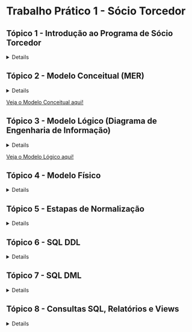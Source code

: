 # Trabalho Prático 1 - Sócio Torcedor

## Tópico 1 - Introdução ao Programa de Sócio Torcedor

<details>

  ## Introdução ao Programa de Sócio Torcedor

  O programa de Sócio Torcedor é uma iniciativa de clubes de futebol voltada para o engajamento e fidelização dos seus torcedores, oferecendo a eles a oportunidade de apoiar diretamente o clube e, em troca, obter benefícios exclusivos. Comum em diversos times ao redor do mundo, esse programa se tornou uma fonte importante de receita para as equipes, complementando os ganhos com venda de ingressos, patrocínios e direitos de transmissão.

  A principal ideia por trás do programa é criar um vínculo mais próximo entre o clube e seus torcedores, oferecendo vantagens como prioridade na compra de ingressos, descontos em produtos oficiais, acesso a áreas exclusivas nos estádios, e a possibilidade de participar de eventos especiais, como encontros com jogadores e visitas às instalações do clube. Esse modelo de fidelização não apenas beneficia os torcedores, que têm acesso a experiências e serviços diferenciados, como também representa uma importante estratégia financeira e de marketing para o clube.

  Além dos benefícios diretos, o Sócio Torcedor incentiva uma base de fãs mais engajada e comprometida com o sucesso do clube, criando um ciclo de apoio mútuo. Muitos clubes oferecem diferentes planos, adaptando os benefícios e preços às preferências e possibilidades de cada torcedor, aumentando assim o alcance e a acessibilidade do programa.

  ### Exemplo para o Trabalho: Programa de Sócios "Camisa 7" do Botafogo de Futebol e Regatas


  Para o desenvolvimento do presente trabalho, utilizaremos como exemplo o programa de Sócio Torcedor do Botafogo de Futebol e Regatas, denominado "Camisa 7". Este programa é direcionado aos torcedores do Botafogo e oferece uma série de vantagens para aqueles que se tornam sócios, fortalecendo o vínculo entre o clube e sua torcida apaixonada.

  O programa "Camisa 7" concede aos sócios benefícios como prioridade e descontos na compra de ingressos, vantagens em produtos e serviços oficiais, acesso a eventos e experiências exclusivas, além de promoções junto a parceiros comerciais. Essa estrutura proporciona um caso rico para modelagem de banco de dados, uma vez que envolve uma diversidade de informações sobre o relacionamento entre o torcedor e o clube, planos de associação, regras de uso e diferentes tipos de benefícios e acessos.

  No decorrer do trabalho, focaremos na criação de uma estrutura de banco de dados que capture os principais aspectos do programa "Camisa 7", incluindo a modelagem de dados para sócios, planos, benefícios, e registros de transações, garantindo um sistema que pode sustentar tanto as operações internas do clube quanto o suporte aos torcedores cadastrados no programa.

  ## Resumo sobre o Negócio


  O programa de sócios torcedores "Camisa 7" do Botafogo de Futebol e Regatas visa fortalecer a relação entre o clube e seus torcedores, oferecendo benefícios exclusivos para aqueles que aderirem ao programa. Atuando no setor esportivo e de entretenimento, o programa permite que os torcedores apoiem diretamente o clube, contribuindo para a sustentabilidade financeira e participando de um modelo de engajamento que vai além dos jogos.

  ### Ramo de Atuação


  O "Camisa 7" opera no mercado de fidelização esportiva, focado em oferecer vantagens exclusivas aos sócios torcedores, como prioridade na compra de ingressos, descontos em produtos oficiais, acesso a eventos exclusivos e outras experiências voltadas para os fãs.

  ### Tipos de Serviços e Benefícios

  <ul>
    <li>Prioridade e desconto na compra de ingressos para jogos do Botafogo.
    <li>Descontos em produtos oficiais do clube e de parceiros.
    <li>Acesso a áreas exclusivas do estádio.
    <li>Possibilidade de participar de eventos e experiências únicas com o clube, como visitas ao estádio e encontros com jogadores.
    <li>Benefícios relacionados a parceiros comerciais (lojas, restaurantes, academias, etc.).
  </ul>

  ### Principais Atores

  <ul>
    <li>Sócio Torcedor: O torcedor cadastrado no programa, que possui diferentes níveis de adesão e benefícios.
    <li>Clube (Botafogo de Futebol e Regatas): Responsável por gerenciar o programa, estabelecer parcerias e promover os eventos e benefícios.
    <li>Fornecedores e Parceiros Comerciais: Empresas e lojas que oferecem benefícios exclusivos aos sócios.
  </ul>

  ### Dados Essenciais

  <ul>
    <li>Informações pessoais dos sócios (nome, CPF, endereço, e-mail…).
    <li>Dados de adesão ao programa (tipo de plano, data de adesão, status…).
    <li>Histórico de benefícios e utilização de serviços.
    <li>Informações sobre pagamentos e renovação de planos.
    <li>Detalhes de eventos exclusivos e ingressos adquiridos.
  </ul>

  ### Fluxos de Processos Cotidianos

  <ul>
    <li>Adesão e Cancelamento: Processo pelo qual o torcedor adere ao programa ou cancela sua inscrição.
    <li>Gerenciamento de Benefícios: Atribuição e gestão dos benefícios que cada sócio tem direito, de acordo com o plano.
    <li>Compra de Ingressos: Prioridade e descontos na compra de ingressos para partidas, com controle de disponibilidade e acesso.
    <li>Renovação de Planos: Procedimento para renovação automática ou manual dos planos dos sócios.
  </ul>

  ### Regras e Restrições

  <ul>
    <li>Cada sócio tem direito a um único cadastro, identificado pelo CPF.
    <li>O sócio deve manter as mensalidades em dia para usufruir dos benefícios.
    <li>Há limites de quantidade e frequência para alguns benefícios, como a compra de ingressos com desconto.
    <li>As vantagens e os preços podem variar conforme o plano escolhido pelo torcedor.
  </ul>
</details>

## Tópico 2 - Modelo Conceitual (MER)

<details>

# Modelo Conceitual (MER)

## Introdução

O Modelo Conceitual é a primeira etapa na criação de um banco de dados e representa uma visão abstrata e de alto nível do sistema, descrevendo os principais elementos (entidades) e como eles se relacionam entre si. O objetivo do modelo conceitual é garantir que todos os requisitos do sistema sejam capturados de forma clara, sem se preocupar ainda com a estrutura física ou a implementação específica no banco de dados. É uma visão do “mundo real” do sistema, com foco em como os dados e informações devem ser organizados e compreendidos.

## Estrutura e Funcionamento do Modelo Conceitual

No Modelo Conceitual, usamos o Modelo Entidade-Relacionamento (MER) para identificar:

<ul>
  <li> Entidades: Representam os principais elementos do sistema, como pessoas, objetos ou eventos. Cada entidade é algo do “mundo real” que deve ser armazenado no banco de dados. No caso deste trabalho, as entidades incluem Sócio, Plano, Benefício, Ingresso, Pagamento, Setor_Estadio, Evento_Exclusivo, entre outras.

  <li> Atributos: São as características ou informações relevantes sobre cada entidade. Por exemplo, a entidade Sócio possui atributos como Nome, CPF, Endereço, Telefone, e Pontos_Socio. Esses atributos são as informações que devem ser registradas para cada instância da entidade.

  <li> Relacionamentos: Descrevem como as entidades estão conectadas. Cada relacionamento possui uma cardinalidade, que indica o tipo de ligação entre as entidades, como um-para-um (1:1), um-para-muitos (1:N), ou muitos-para-muitos (N:N). Os relacionamentos entre entidades são essenciais para definir a lógica de como os dados se conectam no sistema.

  <li> Cardinalidade: Define o número de instâncias de uma entidade que podem se associar a instâncias de outra entidade. Por exemplo, a relação entre Sócio e Plano é N:1, indicando que um sócio está associado a um único plano, mas um plano pode ter vários sócios.
</ul>

## Como o Modelo Conceitual foi Feito neste Trabalho

Neste trabalho, o Modelo Conceitual do sistema foi desenvolvido para organizar os dados de um programa de sócios torcedores de um clube de futebol, chamado "Camisa 7". Este modelo conceitual visa representar todos os dados relevantes do sistema, incluindo o gerenciamento de sócios, planos, pagamentos, ingressos, benefícios e eventos exclusivos para sócios.

### Principais Etapas do Desenvolvimento do Modelo Conceitual:

#### Identificação das Entidades:

As principais entidades identificadas foram:
<ul>
	<li> Sócio: Representa os membros do programa de sócios torcedores.
	<li> Plano: Representa os diferentes tipos de planos disponíveis para os sócios.
	<li> Benefício: Representa os benefícios oferecidos nos planos.
	<li> Ingresso: Representa os ingressos para eventos (jogos) que os sócios podem comprar com desconto.
	<li> Setor_Estadio: Representa as diferentes áreas do estádio onde os sócios podem adquirir ingressos.
	<li> Pagamento: Representa os pagamentos feitos pelos sócios para manterem sua adesão ao plano.
	<li> Evento_Exclusivo: Representa os eventos exclusivos disponíveis apenas para os sócios do clube.
</ul>

#### Definição dos Atributos:


Cada entidade recebeu uma série de atributos que descrevem suas características principais. Por exemplo:
<ul>
  <li> A entidade Sócio inclui atributos como `ID_Socio` (chave primária), `Nome`, `CPF`, `Endereço`, `Telefone`, `E-mail`, `Data_Adesao`, `Status_Socio`, e `Pontos_Socio`.
  <li> A entidade Plano inclui atributos como `ID_Plano` (chave primária), `Nome_Plano`, `Valor_Mensal`, `Valor_Anual` e `Descrição`.
</ul>

#### Definição dos Relacionamentos:

Para capturar as conexões entre as entidades, foram definidos vários relacionamentos, incluindo:
<ul>
  <li> ASSOCIADO_A: Relaciona Sócio e Plano, indicando que cada sócio é associado a um único plano, mas um plano pode ter vários sócios.
  <li> REALIZA: Relaciona Sócio e Pagamento, indicando que um sócio pode fazer vários pagamentos.
  <li> COMPRA: Relaciona Sócio e Ingresso, indicando que um sócio pode comprar vários ingressos.
  <li> PARTICIPA: Relaciona Sócio e Evento_Exclusivo via uma tabela intermediária, permitindo que sócios se inscrevam para participar de eventos exclusivos.
  <li> INCLUI: Representa a relação N:N entre Plano e Benefício. Essa relação indica que um plano pode incluir vários benefícios, e um benefício pode estar disponível em vários planos.
</ul>

#### Ajustes e Correções no Modelo Conceitual:

Após definir as entidades e relacionamentos, ajustes foram feitos para melhorar a clareza e a precisão do modelo. Atributos adicionais foram adicionados a algumas relações para capturar informações específicas (por exemplo, a quantidade de ingressos disponíveis para um setor específico). Também foi garantido que as setas de relacionamento estivessem corretamente apontadas das chaves estrangeiras para as chaves primárias correspondentes, reforçando a integridade dos dados no modelo.

### Modelo Conceitual

![Modelo Conceitual](modelo_conceitual.drawio.svg)

</details>

[Veja o Modelo Conceitual aqui!](https://viewer.diagrams.net/?tags=%7B%7D&lightbox=1&highlight=0000ff&edit=_blank&layers=1&nav=1&title=modelo_conceitual.drawio#R%3Cmxfile%3E%3Cdiagram%20name%3D%22P%C3%A1gina-1%22%20id%3D%22wmdU3N0_5JdRUZmJLfvx%22%3E7V1be9q4Fv01eaQfkm%2F4MYW0h5lcaEhnTvrCp4ACnjEWtU0u%2FfXHBgtsSUnc0%2BC9Kby0sWywWWtL2nefWN350%2BeYLWYXYsLDE9qePJ1YvRNKqUXs7L985FmOtMl6ZBoHk%2FVYaWAY%2FODFYLsYXQYTnlQuTIUI02BRHRyLKOLjtDLG4lg8Vi%2B7F2H1rgs25drAcMxCffTvYJLO1qMd6m3H%2F8OD6Uzembj%2B%2BsycyYuLX5LM2EQ8loassxOrGwuRrv%2BaP3V5mKMncVl%2F7tMLZzcPFvMorfOBL%2F6gdf2DiOTx%2B1TcffJ6%2Fh1tEVo8XPosfzGfZAAUhyJOZ2IqIhaebUc%2FxmIZTXj%2Bte3saHvNuRCLbJBkg%2F%2FwNH0u2GTLVGRDs3QeFmezJ46f%2F1s%2BuM2%2F7IMjD3tPxZevj56LI%2F0nFygkYhmP%2BWu%2FsxAdFk95%2Bsp1hbjmGJRuUAD6mYs5z54nuyDmIUuDh6qQsELWppvrtnRkfxSM%2FAw71pGd8nUeLnbsIzvl6xxU7Pg%2BKDttbOz4HVT0kPZxbavy08bFj9U%2B8lO%2BDtn0sciRnsr0QUbPUa%2BuXkeQ8ePCagdbSm4rjIDxY%2BHS3ojtHdW3KiAuLoLco%2F5WuY4io8c50lO1N5DxA7sBoeMH2%2BrWwaQfEHB6iIvM97b%2B3gcWLos7DU%2B61slHaxwIjbkqL4%2BzIOXDBVvh8hizRZWDF7F84HHKn1797ZuwR%2BEZlEEPufg8biMIRIYFZqXogdveEVxUg%2Bsy%2B2ZdxMMwWCS8EZAUjFqOo2NEDBg5u8LI1jA6a81ZEGJCiRoEqVGQHA2k7uATJoR8aDFyNYROqBtmd%2F24zP6Y5n%2F0e6OhWC1U6xPZfTbnMGHZIh1oND19UmZLeczzxf7U05d6QLSIBz05OxpYNzzk9yJCtdJbpt2wUZx8DaceS9mITXjCUImU5UHPP3mzsqKVsnSZjBJhUrVAVyvw3ZHoaulARKlAiJZtQ4NFYR1IjZlYUirf9iDh8pFT2PQGhPzgcvFRYBdFUx6k%2BvzgclEAB9AR8oPMx0cPJMRUmyACtwP1v1jWbfwwG3%2BeXdnj73%2Bzq9uH1oH4YGvzYyFTEHTbYBCyCN7%2F2pFPhsf%2FqhsGuQN2tDDi1aRZ4Nl%2BBSsX2uKUWtYbDrRC0pA50Do%2BNjR1d%2BRfLBTxaM6jhMH6tn1fmabwaOnuxjVaLFoiA4tQaLAsfU3r8WQcB2vf7Opf6xcWt3sRpXKvNxS7%2FB%2B7AjhiqJLOdqfQWIVn522FBle5jXUgCmd9fnBZ1DZsznNjBlt9fnBlPdv0yE8VEFxJZzawRxcfPxYqfuRzlzSqDBN%2Bv1Klehgym4jVxmZaW3rejsleVIFEZjgSWwGWtMG1Vd0YugkWYnSXIxlAhzMJ9dABZsgreE%2BD6D1Qc9T5Cx4zt3Uv4pcli9JgwiZ8FAbzDBNcmBH4VEV9oyjyDCI%2B5kmyEjUSByLBhRwFzydzDqRqxS6AflsFwlXX6oCoqL%2BO8%2FvBV3x0IILsWcpTqTKTPM%2BvfsWa6OJTCgmbx%2FgFXg6knKj2vHFwmXbEOi5syoW4fFfEOpBuMfUJAksHMSYbwPoW8dHjU1Tzx9YrTwZsyuYZAPBuETW5dhNUB%2FOK2PXKUEoQInOIKIg60uSBs7l0d8iqamDxohQCwuUScLj0YpR1KD3DCxdUHQ8aKt1vdMFTMRE4ZctzoAFzdJdRUZSCErBNs1C4gidY662xbjdOseu9rdzgSjwg0JFTdAQ5uNxSxEZVrISBIGTm9aHEtmsT5CJzUNnAexA6ghxcyTvEOZBymNoEbeJ8SBhydJu%2BH01jniTwHhCnrdjrprhyox4QR7fXTR6QLYLIHCCugqjrQEfqHd2k%2F0MAG%2FNOu1pw4REXGqUXukuAQ%2BW63genApYN3onD1S35PGVGQFvwBqzAu7t4sPtzYxEK%2BQKVt98Ggaye2EFVPrA7G7E%2BQchMELk0HwmSBFFUBLn61jnkqYhHZ0nKJgjSn31P8eyCx%2Fk8fQM1tpvLYUSn4vpy%2F5S9%2B1zwPZZqcK7qtJM1foBYkbaDDizdHh3EKDrzdYgyT2VaIVxrPlQRmN2VFnqdmltPB5du0DmQ0tza%2FMj8UiTZWQeSflp%2F%2BoAFMI30HEgz%2B%2Fr04Cos9HTP3dlDniYxOnsah8skeIDXrW2laU%2BLmspsmlWudXvEpFyvoUSnXVuuAqgF7sLq6NbKSr2WCAKiZfv40DI0WMk9yQjQcqmDDi29Ju5cjFkY%2FGB46i%2BppS5y4E1pOnr9dJdlGKzqL5GB5UMLma8vYPvTnEx9lwR4B2hZYvA7vCuh40NnXPv1GiHgRNNW5jp8tJvI2uXfPR%2FGr2vUSN0biVHj60bN6XB41e2f9q6y4VONvXgm5nfLpBF5dmyqBJCJafOSu39ZojeCtwOR1ouo9idaQNrSSYemcoO09zzJiBBbWXeJIaLVMKa61V1qCDIJkoWIssUFth2nJozGhDfXbhI4oltA%2B9gJqa04guBNS0LqqVY41X5CCT5AYfz5T0FairZkR7elM1vFKj94h1drSqmp8XJ0ZOVIRFetLjXCMvFLq%2FiyMJhG2d%2FjDCseZwO5kAZjFp4WJ%2BbBZBK%2BJPVVet9B8FUHKDV0CHMNYm%2FtTOwNHfP1tgPocfXw4QpcndWUqbZ5QcfbnWHBAlDud48%2FRF%2B7V39efHNu0r%2Fc2bc7%2Bf7ZIz8IlnwjQQfSPehnCMIVwt08ebn657J7%2FrWvMdeknyODSd0MdOWyY9gMOrvbDHRlfQ%2BVF99Dt8nqzqM9xJVQJY%2FS1MG4WWBxvXZgd2npxKrdGgxX4eXmwUuif312et7%2FButkpk41BmUbUoKbXXsNLZD30MBRA8%2FU8BrmZpcIQ5PkPVx7VVy9tu7AbxjXQ1l67dpdCZAV1Rka2XWvLgbXsCuv2q3f9KL2ZldeQxOxPVwh1Cw82xBVaXaFcOjvsKNZSr6eZdAUmsVV3u23X3mdukqvrH5E4hE6kH5K9fnZBPuREHQg%2FZR%2BhiAws9FIEHBJGUaCsLW80u36Xn94c93%2F%2BLW%2FSiI7uwBVM9U61k1PoNK2TWXHm2b0TFd3Q%2B%2BhnukRtb%2BLC%2B4GdHVNcw%2BR9anSLdjSRbZhXFF1%2FdhdaS9xvZrrsAfWXNW4TxJgU6CxjdJEkBERXIom0Q3eA%2BcH2fyhR36qiCBTM109S3xwen3T7%2FYHsG5M1S3UMrjbjJmhu9MvDQ2N9lALokpaPQGPIHm63i4zle9kmvJlKXf57sXc5d2Cfx%2BEYVeEIvuaXiSi%2FENJGot%2FuTL4DiRpHQeI3xxLy%2FNLkqSDwXXfdRf3ohcuH59aL3OEP81cqYdstD2VeVuE3RU%2F%2BL6S1ubab2yNq6MBj4MMgHwe7eBVX6%2BJHRJ1Rt8st1WrgPKtdrhuNVlF8ZoWWgUKQXMIDakGWxy8pg6qfTT6Uf5y7jGDRsuvoOXuDq3sMBYiLZ37nP2i2YWY8PyK%2FwE%3D%3C%2Fdiagram%3E%3C%2Fmxfile%3E)


## Tópico 3 - Modelo Lógico (Diagrama de Engenharia de Informação)

<details>

# Modelo Lógico - Diagrama de Engenharia de Informação

## Introdução

O Modelo Lógico é uma etapa intermediária entre o modelo conceitual e a implementação física no banco de dados. Ele representa a estrutura de dados de maneira mais detalhada, especificando as tabelas, chaves primárias, chaves estrangeiras e relacionamentos de forma que se aproxime do formato final a ser utilizado no banco de dados. O objetivo é traduzir as ideias do modelo conceitual em uma estrutura que possa ser implementada no sistema de gerenciamento de banco de dados (SGBD), garantindo a integridade e a consistência dos dados.

## Estrutura e Funcionamento do Modelo Lógico

No Modelo Lógico, cada entidade do modelo conceitual se torna uma tabela, e os relacionamentos entre as entidades são implementados usando chaves estrangeiras e, quando necessário, tabelas intermediárias. A modelagem lógica envolve:

### Tabelas e Atributos

<ul>
  <li> Cada entidade do modelo conceitual é convertida em uma tabela com atributos bem definidos.
  <li> Cada tabela possui uma chave primária (PK), que é um identificador único de cada registro, além de outros atributos que representam as informações que serão armazenadas.
</ul>

**Exemplo**: A entidade `Sócio` se tornou a tabela `Sócio`, contendo atributos como `ID_Socio` (PK), `Nome`, `CPF`, `Endereço`, `Pontos_Socio`, entre outros.

### Chaves Estrangeiras (FK)

<ul>
  <li> Para conectar as tabelas e garantir a integridade referencial, foram adicionadas chaves estrangeiras nas tabelas dependentes.
  <li> As chaves estrangeiras estabelecem relacionamentos entre as tabelas, apontando para a chave primária de outra tabela.
</ul>

**Exemplo**: Na tabela `Pagamento`, o campo `ID_Socio` é uma chave estrangeira que se conecta à chave primária `ID_Socio` na tabela `Sócio`. Isso indica que cada pagamento está associado a um sócio específico.

### Relacionamentos com Tabelas Intermediárias para Relacionamentos ‘N:N’


- Relacionamentos muitos-para-muitos (N:N) foram implementados usando tabelas intermediárias, chamadas de tabelas associativas. Cada tabela intermediária possui chaves estrangeiras que se conectam a duas tabelas principais, estabelecendo o relacionamento N:N de forma indireta.
  
  **Exemplos**:
  - `Plano_Beneficio`: Tabela intermediária entre `Plano` e `Benefício`, permitindo que um plano inclua vários benefícios e que cada benefício esteja disponível em vários planos.
  - `Participacao_Evento`: Relaciona `Sócio` e `Evento_Exclusivo`, permitindo que sócios possam participar de múltiplos eventos e que cada evento tenha a participação de vários sócios.
  - `Disponibilidade_Ingresso`: Conecta `Ingresso` e `Setor_Estadio`, permitindo a configuração de ingressos disponíveis para diferentes setores em cada jogo.

### Uso de Cardinalidades com Formato "Pé de Galinha"


No modelo lógico, os relacionamentos entre as tabelas são representados com linhas e símbolos que indicam a cardinalidade, utilizando o formato "pé de galinha":
- **‘1:N’**: Indica que uma ocorrência em uma tabela pode estar relacionada a várias ocorrências em outra tabela.
- **‘N:N’**: Indica um relacionamento muitos-para-muitos, que requer uma tabela intermediária.

  **Exemplo**: O relacionamento entre `Sócio` e `Plano` é 1:N (um sócio pertence a um único plano, mas um plano pode ter vários sócios), enquanto o relacionamento entre `Plano` e `Benefício` é N:N e é implementado através da tabela intermediária `Plano_Beneficio`.

## Tabelas e Relacionamentos Principais


| Tabela 1        | Tabela 2        | Cardinalidade | Implementação               | Descrição                                                                                   |
|-----------------|-----------------|---------------|-----------------------------|---------------------------------------------------------------------------------------------|
| Sócio           | Plano           | 1 : N         | Direta (FK em Sócio)        | Cada sócio está associado a um único plano, mas um plano pode ter vários sócios.            |
| Sócio           | Pagamento       | 1 : N         | Direta (FK em Pagamento)    | Um sócio pode realizar vários pagamentos, mas cada pagamento pertence a um único sócio.     |
| Pagamento       | Plano           | N : 1         | Direta (FK em Pagamento)    | Vários pagamentos podem estar vinculados a um único plano, mas cada pagamento é relacionado a um plano específico. |
| Sócio           | Ingresso        | 1 : N         | Direta (FK em Ingresso)     | Um sócio pode comprar vários ingressos, mas cada ingresso é comprado por um único sócio.    |
| Ingresso        | Setor_Estadio   | N : N         | Tabela Disponibilidade_Ingresso | Um ingresso pode estar disponível em vários setores, e um setor pode ter vários ingressos. |
| Sócio           | Evento_Exclusivo| N : N         | Tabela Participacao_Evento  | Um sócio pode participar de vários eventos exclusivos, e cada evento pode ter a participação de vários sócios. |
| Plano           | Benefício       | N : N         | Tabela Plano_Beneficio      | Um plano pode incluir vários benefícios, e um benefício pode estar disponível em vários planos. |

## O Funcionamento do Modelo Lógico no Sistema

O Modelo Lógico para o programa de sócios torcedores "Camisa 7" foi desenvolvido com o objetivo de organizar e estruturar todos os dados relacionados aos sócios, planos, pagamentos, ingressos, benefícios e eventos exclusivos. Esse modelo lógico descreve como cada tabela (entidade) está conectada a outras, definindo as interações permitidas entre os dados.

### Gerenciamento de Sócios e Planos


- A tabela `Sócio` está ligada à tabela `Plano` para garantir que cada sócio esteja associado a um plano específico, e os detalhes do plano, como valores mensal e anual, estão disponíveis na tabela `Plano`.
- Essa estrutura facilita o gerenciamento dos planos dos sócios e permite a atualização dos dados conforme necessário.

### Controle de Pagamentos


- A tabela `Pagamento` está relacionada a `Sócio` e `Plano`, permitindo registrar e monitorar os pagamentos realizados por cada sócio para o plano específico.
- A chave estrangeira `ID_Socio` em `Pagamento` conecta cada pagamento a um sócio específico, enquanto `ID_Plano` conecta ao plano relacionado, garantindo que o sistema possa verificar o status de pagamento de cada sócio.

### Distribuição de Ingressos e Setores do Estádio


- Com a tabela intermediária `Disponibilidade_Ingresso`, é possível definir a quantidade de ingressos disponíveis para cada setor do estádio em diferentes jogos.
- As conexões entre `Ingresso`, `Setor_Estadio` e `Disponibilidade_Ingresso` permitem gerenciar a disponibilidade de ingressos e organizar a venda por setor.

### Benefícios Associados aos Planos


- A tabela `Plano_Beneficio` conecta `Plano` e `Benefício`, permitindo que cada plano ofereça um conjunto de benefícios específicos.
- A estrutura N:N garante que benefícios possam ser oferecidos em múltiplos planos, e que cada plano possa ter vários benefícios, oferecendo flexibilidade no gerenciamento das vantagens dos sócios.

### Eventos Exclusivos para Sócios


- A tabela `Participacao_Evento` conecta `Sócio` e `Evento_Exclusivo`, permitindo que os sócios se inscrevam para participar de eventos exclusivos e que o clube possa monitorar a participação.
- Isso permite ao sistema registrar e gerenciar a participação dos sócios em eventos especiais oferecidos pelo programa.
</details>

[Veja o Modelo Lógico aqui!](https://github.com)


## Tópico 4 -  Modelo Físico

<details>

# Modelo Físico

## Introdução

O Modelo Físico é a etapa final de modelagem de dados, onde os conceitos do modelo lógico são traduzidos diretamente para o formato de um banco de dados relacional. Essa etapa envolve a definição detalhada de cada tabela, incluindo os tipos de dados, restrições, chaves primárias e estrangeiras, e qualquer regra adicional necessária para garantir a integridade e consistência dos dados.

Neste trabalho sobre o programa de sócios torcedores "Camisa 7" do Botafogo, o Modelo Físico descreve como os dados são organizados e armazenados no banco de dados, permitindo que o sistema funcione conforme planejado. Ele estabelece a estrutura real que será implementada no sistema de gerenciamento de banco de dados (SGBD) com o MySQL.

## Estrutura e Aplicação do Modelo Físico ao Programa de Sócios Torcedores

### Definição de Tabelas com Tipos de Dados Específicos

- Cada entidade do modelo lógico foi convertida em uma tabela física com um conjunto de campos (atributos).
- Os tipos de dados foram escolhidos com base na natureza das informações armazenadas: por exemplo, `VARCHAR` para textos como nome e e-mail, `DATE` para datas, `DECIMAL` para valores monetários e `BOOLEAN` para status.

### Chaves Primárias e Unicidade dos Registros

- Em cada tabela, um campo foi escolhido como chave primária (PK) para garantir que cada registro seja único. As chaves primárias permitem identificar cada linha de maneira exclusiva.
- Em tabelas intermediárias (como `Plano_Beneficio` para o relacionamento N:N entre `Plano` e `Benefício`), uma chave primária composta foi definida usando múltiplos campos para garantir a unicidade das combinações entre entidades.

  **Exemplos**:
  - `ID_Socio` é a chave primária na tabela `Sócio`, garantindo que cada sócio seja identificado unicamente.
  - Na tabela intermediária `Plano_Beneficio`, a chave primária composta (`ID_Plano`, `ID_Beneficio`) impede a duplicação de combinações entre planos e benefícios.

### Chaves Estrangeiras e Relacionamentos


- Para conectar as tabelas de maneira lógica e garantir a integridade referencial, foram definidas chaves estrangeiras (FK) que referenciam as chaves primárias de outras tabelas.
- Isso garante que os dados em uma tabela estejam sempre relacionados de forma consistente a dados de outras tabelas.

### Tabelas Intermediárias para Relacionamentos ‘N:N’


- Relacionamentos muitos-para-muitos, como entre `Planos` e `Benefícios` ou `Sócios` e `Eventos Exclusivos`, foram implementados usando tabelas intermediárias.
- Essas tabelas intermediárias, como `Plano_Beneficio` e `Participacao_Evento`, contêm chaves estrangeiras para ambas as tabelas principais, criando o relacionamento N:N de forma indireta.

### Restrições e Domínios para Garantir a Integridade dos Dados


- Foram aplicadas restrições adicionais, como `CHECK` para validar valores numéricos (por exemplo, garantir que os valores de descontos estejam entre 0 e 1), `UNIQUE` para garantir que determinados campos sejam únicos (por exemplo, CPF e e-mail dos sócios), e `DEFAULT` para definir valores padrão em campos booleanos e inteiros.
- Essas restrições ajudam a prevenir erros e manter a integridade dos dados no sistema.

  **Exemplo**: Em `Pagamento`, a restrição `CHECK` em `Valor_pago` garante que o valor do pagamento seja sempre positivo.

## Como o Modelo Físico se Relaciona com o Funcionamento do Programa "Camisa 7"


O Modelo Físico para o programa de sócios torcedores "Camisa 7" foi projetado para estruturar e organizar todos os dados necessários para o funcionamento do sistema. Aqui está como ele permite que o programa opere:

### Cadastro e Gestão de Sócios


- A tabela `Sócio` armazena todas as informações dos membros, incluindo o plano de associação e os pontos acumulados.
- As restrições garantem que o cadastro seja único, evitando duplicações de CPF e e-mail.

### Configuração e Atribuição de Planos e Benefícios


- `Plano` e `Benefício` são tabelas separadas que definem cada plano de associação e os benefícios correspondentes.
- A tabela intermediária `Plano_Beneficio` permite associar múltiplos benefícios a um plano específico, proporcionando flexibilidade na criação de diferentes pacotes para sócios.

### Controle de Pagamentos


- A tabela `Pagamento` armazena cada transação feita pelos sócios, conectando cada pagamento a um sócio específico. Isso permite monitorar o status de pagamento e o histórico financeiro de cada membro.

### Distribuição de Ingressos e Setores do Estádio


- `Ingresso` e `Setor_Estadio` permitem a compra de ingressos para eventos, com informações sobre descontos e setores disponíveis.
- `Disponibilidade_Ingresso` gerencia a quantidade de ingressos disponíveis em cada setor, ajudando no controle da ocupação dos espaços.

### Gestão de Eventos Exclusivos para Sócios


- `Evento_Exclusivo` armazena eventos que são acessíveis apenas aos sócios.
- A tabela `Participacao_Evento` permite registrar quais sócios participam de quais eventos, facilitando a organização e o controle de participação em eventos especiais.

### Código para gerar o Modelo Físico

```
// Tabela Sócio
Table Sócio {
  ID_Socio int [pk] // Chave Primária
  Nome varchar
  Email varchar
  CPF varchar
  Endereço varchar
  Telefone varchar
  Data_adesao date
  Status_socio boolean
  Pontos_socio int
  ID_Plano int [ref: > Plano.ID_Plano] // Chave Estrangeira para Plano
}

// Tabela Plano
Table Plano {
  ID_Plano int [pk] // Chave Primária
  Nome_Plano varchar
  Valor_mensal float
  Valor_anual float
  Descrição text
}

// Tabela Benefício
Table Benefício {
  ID_Beneficio int [pk] // Chave Primária
  Tipo_Beneficio varchar
  Quantidade_limite int
  Pontos_necessarios int
  Descrição text
}

// Tabela Pagamento
Table Pagamento {
  ID_Pagamento int [pk] // Chave Primária
  Data_pagamento date
  Valor_pago float
  Metodo_pagamento varchar
  Status_pagamento boolean
  ID_Socio int [ref: > Sócio.ID_Socio] // Chave Estrangeira para Sócio
  ID_Plano int [ref: > Plano.ID_Plano] // Chave Estrangeira para Plano
}

// Tabela Ingresso
Table Ingresso {
  ID_Ingresso int [pk] // Chave Primária
  Jogo varchar
  Data_jogo date
  Desconto float
  ID_Socio int [ref: > Sócio.ID_Socio] // Chave Estrangeira para Sócio
}

// Tabela Setor_Estadio
Table Setor_Estadio {
  ID_Setor int [pk] // Chave Primária
  Nome_Setor varchar
  Preço float
}

// Tabela Disponibilidade_Ingresso (Tabela Intermediária para Ingresso e Setor_Estadio)
Table Disponibilidade_Ingresso {
  ID_Ingresso int [ref: > Ingresso.ID_Ingresso] // Chave Estrangeira para Ingresso
  ID_Setor int [ref: > Setor_Estadio.ID_Setor] // Chave Estrangeira para Setor_Estadio
  Quantidade_disponivel int
}

// Tabela Evento_Exclusivo
Table Evento_Exclusivo {
  ID_Evento int [pk] // Chave Primária
  Nome_evento varchar
  Data_evento date
  Localização varchar
  Capacidade int
}

// Tabela Participacao_Evento (Tabela Intermediária para Sócio e Evento_Exclusivo)
Table Participacao_Evento {
  ID_Socio int [ref: > Sócio.ID_Socio] // Chave Estrangeira para Sócio
  ID_Evento int [ref: > Evento_Exclusivo.ID_Evento] // Chave Estrangeira para Evento_Exclusivo
  Data_inscricao date
}

// Tabela Plano_Beneficio (Tabela Intermediária para Plano e Benefício)
Table Plano_Beneficio {
  ID_Plano int [ref: > Plano.ID_Plano] // Chave Estrangeira para Plano
  ID_Beneficio int [ref: > Benefício.ID_Beneficio] // Chave Estrangeira para Benefício
}

```
### Modelo Físico

![Modelo Físico](Modelo%20Físico%20-%20Sócio%20Torcedor.svg)

## Conclusão


O Modelo Físico transforma o projeto conceitual e lógico em uma estrutura prática e implementável. Ele define como cada dado será armazenado e acessado, garantindo a integridade, consistência e organização do banco de dados para o programa "Camisa 7". Com essa estrutura física implementada no SGBD, o sistema será capaz de gerenciar as inscrições, pagamentos, benefícios, ingressos e eventos dos sócios de maneira eficiente e escalável.
</details>

## Tópico 5 - Estapas de Normalização

<details>

# Etapas de Normalização e Estrutura do Banco de Dados

## Introdução

A normalização de dados é um processo essencial na modelagem de bancos de dados relacionais. Ela organiza as tabelas e elimina redundâncias, garantindo que os dados sejam armazenados de forma eficiente e evitando inconsistências. No caso do programa de sócios torcedores "Camisa 7", a normalização foi aplicada para assegurar a integridade dos dados e otimizar o desempenho do banco de dados.

## Etapas de Normalização


Abaixo estão as principais etapas de normalização seguidas para garantir que os dados estivessem em conformidade com as regras de normalização. No final do processo, os dados já estavam organizados de maneira a eliminar redundâncias e garantir a consistência.

### 1FN - Primeira Forma Normal


Para uma tabela estar na Primeira Forma Normal (1FN), ela precisa:
- Ter somente valores atômicos, ou seja, não conter grupos repetitivos ou valores multivalorados.
- Garantir que cada campo tenha um único valor por registro.

No banco de dados do programa "Camisa 7", todas as tabelas estão na 1FN, pois cada campo contém apenas valores atômicos e não há grupos repetitivos.

### 2FN - Segunda Forma Normal


Para uma tabela estar na Segunda Forma Normal (2FN), ela deve:
- Estar na 1FN.
- Ter todos os atributos totalmente dependentes da chave primária, eliminando dependências parciais.

A 2FN é aplicada principalmente a tabelas com chaves primárias compostas. No modelo do "Camisa 7", todas as tabelas que possuem chaves primárias compostas (como tabelas intermediárias para relacionamentos N:N) foram organizadas para que cada atributo dependa totalmente da chave primária composta.

### 3FN - Terceira Forma Normal

Para uma tabela estar na Terceira Forma Normal (3FN), ela precisa:
- Estar na 2FN.
- Ter todos os atributos dependentes somente da chave primária, eliminando dependências transitivas.

No banco de dados "Camisa 7", todas as tabelas foram normalizadas até a 3FN, garantindo que cada atributo seja diretamente dependente da chave primária, sem dependências transitivas.

### Confirmação de Normalização

Após a aplicação das três formas normais, o banco de dados do programa "Camisa 7" está totalmente normalizado até a Terceira Forma Normal (3FN). Isso garante que os dados sejam organizados de forma lógica e eficiente, com eliminação de redundâncias e consistência referencial.

## Estrutura do Banco de Dados no Programa "Camisa 7"

O banco de dados foi projetado para estruturar e organizar todos os dados necessários para o funcionamento do programa de sócios torcedores "Camisa 7", conforme descrito nas seções de normalização e modelagem. 

### Tabelas e Relacionamentos Principais


Abaixo estão os principais relacionamentos e suas implementações na estrutura física do banco de dados:

| Tabela 1        | Tabela 2        | Cardinalidade | Implementação               | Descrição                                                                                   |
|-----------------|-----------------|---------------|-----------------------------|---------------------------------------------------------------------------------------------|
| Sócio           | Plano           | 1 : N         | Direta (FK em Sócio)        | Cada sócio está associado a um único plano, mas um plano pode ter vários sócios.            |
| Sócio           | Pagamento       | 1 : N         | Direta (FK em Pagamento)    | Um sócio pode realizar vários pagamentos, mas cada pagamento pertence a um único sócio.     |
| Pagamento       | Plano           | N : 1         | Direta (FK em Pagamento)    | Vários pagamentos podem estar vinculados a um único plano, mas cada pagamento é relacionado a um plano específico. |
| Sócio           | Ingresso        | 1 : N         | Direta (FK em Ingresso)     | Um sócio pode comprar vários ingressos, mas cada ingresso é comprado por um único sócio.    |
| Ingresso        | Setor_Estadio   | N : N         | Tabela Disponibilidade_Ingresso | Um ingresso pode estar disponível em vários setores, e um setor pode ter vários ingressos. |
| Sócio           | Evento_Exclusivo| N : N         | Tabela Participacao_Evento  | Um sócio pode participar de vários eventos exclusivos, e cada evento pode ter a participação de vários sócios. |
| Plano           | Benefício       | N : N         | Tabela Plano_Beneficio      | Um plano pode incluir vários benefícios, e um benefício pode estar disponível em vários planos. |

### Como a Estrutura Suporta o Programa "Camisa 7"


O Modelo Físico foi projetado para permitir o funcionamento completo do programa de sócios torcedores "Camisa 7". Abaixo estão algumas das funcionalidades e como a estrutura do banco de dados as suporta:

- **Cadastro e Gestão de Sócios**: A tabela `Sócio` armazena todas as informações dos membros, incluindo o plano de associação e os pontos acumulados, garantindo que o cadastro seja único, sem duplicações de CPF e e-mail.
  
- **Configuração e Atribuição de Planos e Benefícios**: As tabelas `Plano` e `Benefício` definem os planos de associação e os benefícios correspondentes, enquanto a tabela intermediária `Plano_Beneficio` associa múltiplos benefícios a um plano específico.

- **Controle de Pagamentos**: A tabela `Pagamento` registra cada transação realizada pelos sócios, conectando o pagamento a um sócio específico e ao plano correspondente.

- **Distribuição de Ingressos e Setores do Estádio**: `Ingresso` e `Setor_Estadio` facilitam a venda de ingressos para eventos com informações sobre descontos e setores. A tabela `Disponibilidade_Ingresso` gerencia a quantidade de ingressos disponíveis por setor.

- **Gestão de Eventos Exclusivos para Sócios**: `Evento_Exclusivo` armazena eventos exclusivos para sócios, e a tabela `Participacao_Evento` permite registrar quais sócios participam de quais eventos.

## Conclusão

A estrutura do banco de dados para o programa "Camisa 7" foi cuidadosamente normalizada até a Terceira Forma Normal (3FN), garantindo que todos os dados sejam armazenados de forma eficiente e consistente. O Modelo Físico transforma o projeto conceitual e lógico em uma estrutura prática e implementável, assegurando que o sistema seja capaz de gerenciar as inscrições, pagamentos, benefícios, ingressos e eventos dos sócios de maneira eficiente e escalável.
</details>

## Tópico 6 - SQL DDL

<details>

# Programa de Sócios "Camisa 7" - Banco de Dados

## Introdução ao DDL

DDL (Data Definition Language) é uma linguagem utilizada no SQL para definir e gerenciar a estrutura de um banco de dados. Por meio de comandos DDL, é possível criar, alterar e excluir tabelas e outros objetos no banco de dados. Os comandos DDL incluem `CREATE`, `ALTER`, `DROP`, entre outros, e são fundamentais para a construção da estrutura física de um banco de dados relacional.

Neste trabalho, o DDL foi utilizado para criar as tabelas que representam as principais entidades do programa de sócios torcedores "Camisa 7" do Botafogo. Cada tabela foi definida com atributos específicos, tipos de dados apropriados e restrições de integridade, como chaves primárias, chaves estrangeiras e restrições de unicidade, para garantir que o banco de dados funcione de maneira consistente e eficiente. O objetivo foi traduzir o modelo lógico em uma estrutura física implementável, organizada de forma que permita o gerenciamento de sócios, planos, pagamentos, ingressos, benefícios e eventos exclusivos para sócios.

Abaixo está o código DDL para a criação do banco de dados do programa "Camisa 7", incluindo todas as tabelas e seus relacionamentos:

```
-- Criação do Banco de Dados 
CREATE DATABASE ProgramaSocioCamisa7; 
USE ProgramaSocioCamisa7;

-- Tabela Plano
CREATE TABLE Plano (
    ID_Plano INT PRIMARY KEY,
    Nome_Plano VARCHAR(50) UNIQUE NOT NULL,
    Valor_mensal DECIMAL(10,2) NOT NULL CHECK (Valor_mensal >= 0),
    Valor_anual DECIMAL(10,2) NOT NULL CHECK (Valor_anual >= 0),
    Descrição TEXT
);

-- Tabela Sócio
CREATE TABLE Sócio (
    ID_Socio INT PRIMARY KEY,
    Nome VARCHAR(100) NOT NULL,
    Email VARCHAR(100) UNIQUE NOT NULL,
    CPF CHAR(11) UNIQUE NOT NULL,
    Endereço VARCHAR(255) NOT NULL,
    Telefone VARCHAR(15) NOT NULL,
    Data_adesao DATE NOT NULL,
    Status_socio BOOLEAN DEFAULT TRUE,
    Pontos_socio INT DEFAULT 0,
    ID_Plano INT NOT NULL,
    FOREIGN KEY (ID_Plano) REFERENCES Plano(ID_Plano)
);

-- Tabela Benefício
CREATE TABLE Benefício (
    ID_Beneficio INT PRIMARY KEY,
    Tipo_Beneficio VARCHAR(50) NOT NULL,
    Quantidade_limite INT DEFAULT 1 CHECK (Quantidade_limite >= 0),
    Pontos_necessarios INT DEFAULT 0 CHECK (Pontos_necessarios >= 0),
    Descrição TEXT
);

-- Tabela Pagamento
CREATE TABLE Pagamento (
    ID_Pagamento INT PRIMARY KEY,
    Data_pagamento DATE NOT NULL,
    Valor_pago DECIMAL(10,2) NOT NULL CHECK (Valor_pago >= 0),
    Metodo_pagamento VARCHAR(20) NOT NULL,
    Status_pagamento BOOLEAN DEFAULT TRUE,
    ID_Socio INT NOT NULL,
    ID_Plano INT NOT NULL,
    FOREIGN KEY (ID_Socio) REFERENCES Sócio(ID_Socio),
    FOREIGN KEY (ID_Plano) REFERENCES Plano(ID_Plano)
);

-- Tabela Ingresso
CREATE TABLE Ingresso (
    ID_Ingresso INT PRIMARY KEY,
    Jogo VARCHAR(50) NOT NULL,
    Data_jogo DATE NOT NULL,
    Desconto DECIMAL(5,2) DEFAULT 0 CHECK (Desconto BETWEEN 0 AND 1),
    ID_Socio INT NOT NULL,
    FOREIGN KEY (ID_Socio) REFERENCES Sócio(ID_Socio)
);

-- Tabela Setor_Estadio
CREATE TABLE Setor_Estadio (
    ID_Setor INT PRIMARY KEY,
    Nome_Setor VARCHAR(50) UNIQUE NOT NULL,
    Preço DECIMAL(10,2) NOT NULL CHECK (Preço >= 0)
);

-- Tabela Disponibilidade_Ingresso (Intermediária para Ingresso e Setor_Estadio)
CREATE TABLE Disponibilidade_Ingresso (
    ID_Ingresso INT NOT NULL,
    ID_Setor INT NOT NULL,
    Quantidade_disponivel INT DEFAULT 0 CHECK (Quantidade_disponivel >= 0),
    PRIMARY KEY (ID_Ingresso, ID_Setor),
    FOREIGN KEY (ID_Ingresso) REFERENCES Ingresso(ID_Ingresso),
    FOREIGN KEY (ID_Setor) REFERENCES Setor_Estadio(ID_Setor)
);

-- Tabela Evento_Exclusivo
CREATE TABLE Evento_Exclusivo (
    ID_Evento INT PRIMARY KEY,
    Nome_evento VARCHAR(100) NOT NULL,
    Data_evento DATE NOT NULL,
    Localização VARCHAR(255) NOT NULL,
    Capacidade INT CHECK (Capacidade >= 0)
);

-- Tabela Participacao_Evento (Intermediária para Sócio e Evento_Exclusivo)
CREATE TABLE Participacao_Evento (
    ID_Socio INT NOT NULL,
    ID_Evento INT NOT NULL,
    Data_inscricao DATE NOT NULL,
    PRIMARY KEY (ID_Socio, ID_Evento),
    FOREIGN KEY (ID_Socio) REFERENCES Sócio(ID_Socio),
    FOREIGN KEY (ID_Evento) REFERENCES Evento_Exclusivo(ID_Evento)
);

-- Tabela Plano_Beneficio (Intermediária para Plano e Benefício)
CREATE TABLE Plano_Beneficio (
    ID_Plano INT NOT NULL,
    ID_Beneficio INT NOT NULL,
    PRIMARY KEY (ID_Plano, ID_Beneficio),
    FOREIGN KEY (ID_Plano) REFERENCES Plano(ID_Plano),
    FOREIGN KEY (ID_Beneficio) REFERENCES Benefício(ID_Beneficio)
);
```
</details>

## Tópico 7 - SQL DML

<details>

# Inserção de Dados - Programa de Sócios "Camisa 7"

## Introdução à DML e Inserção de Dados

A DML (Data Manipulation Language) é a linguagem usada no SQL para manipular os dados dentro de uma estrutura de banco de dados já criada. Com a DML, podemos realizar operações de inserção (`INSERT`), atualização (`UPDATE`), exclusão (`DELETE`) e consulta (`SELECT`) sobre os dados armazenados nas tabelas.

Para o programa de sócios torcedores "Camisa 7", foi feito o uso da DML para realizar a inserção inicial de dados em cada tabela, com o objetivo de popular o banco de dados com informações sobre planos de sócios, membros cadastrados, benefícios, pagamentos, ingressos, setores do estádio, eventos exclusivos e associações de benefícios com planos. Abaixo está o código DML utilizado para a inserção de dados em cada uma das tabelas, garantindo um conjunto de dados inicial para testes e operações do sistema.

```
-- Inserção de dados na tabela Plano
INSERT INTO Plano (ID_Plano, Nome_Plano, Valor_mensal, Valor_anual, Descrição)
VALUES
(1, 'Plano Bronze', 29.99, 299.99, 'Acesso básico aos jogos.'),
(2, 'Plano Prata', 49.99, 499.99, 'Acesso intermediário com descontos em ingressos.'),
(3, 'Plano Ouro', 79.99, 799.99, 'Acesso completo com eventos exclusivos e descontos especiais.');

-- Inserção de dados na tabela Sócio
INSERT INTO Sócio (ID_Socio, Nome, Email, CPF, Endereço, Telefone, Data_adesao, Status_socio, Pontos_socio, ID_Plano)
VALUES
(1, 'Carlos Silva', 'carlos.silva@example.com', '12345678901', 'Rua das Flores, 123', '21987654321', '2023-01-15', TRUE, 100, 1),
(2, 'Ana Pereira', 'ana.pereira@example.com', '23456789012', 'Avenida Brasil, 456', '21912345678', '2022-05-20', TRUE, 200, 2),
(3, 'Pedro Souza', 'pedro.souza@example.com', '34567890123', 'Praça Central, 789', '21987651234', '2021-09-10', FALSE, 50, 3);

-- Inserção de dados na tabela Benefício
INSERT INTO Benefício (ID_Beneficio, Tipo_Beneficio, Quantidade_limite, Pontos_necessarios, Descrição)
VALUES
(1, 'Desconto em Ingresso', 5, 100, 'Desconto de 10% nos ingressos dos jogos.'),
(2, 'Acesso VIP', 2, 200, 'Acesso à área VIP em dois eventos por ano.'),
(3, 'Brinde Exclusivo', 1, 300, 'Receba um brinde exclusivo do clube.');

-- Inserção de dados na tabela Pagamento
INSERT INTO Pagamento (ID_Pagamento, Data_pagamento, Valor_pago, Metodo_pagamento, Status_pagamento, ID_Socio, ID_Plano)
VALUES
(1, '2023-02-15', 29.99, 'Cartão de Crédito', TRUE, 1, 1),
(2, '2023-03-20', 49.99, 'Boleto Bancário', TRUE, 2, 2),
(3, '2023-04-10', 79.99, 'Pix', FALSE, 3, 3);

-- Inserção de dados na tabela Ingresso
INSERT INTO Ingresso (ID_Ingresso, Jogo, Data_jogo, Desconto, ID_Socio)
VALUES
(1, 'Jogo A', '2023-05-01', 0.1, 1),
(2, 'Jogo B', '2023-05-15', 0.2, 2),
(3, 'Jogo C', '2023-06-01', 0.15, 3);

-- Inserção de dados na tabela Setor_Estadio
INSERT INTO Setor_Estadio (ID_Setor, Nome_Setor, Preço)
VALUES
(1, 'Arquibancada', 50.00),
(2, 'Cadeira Inferior', 100.00),
(3, 'Cadeira Superior', 80.00);

-- Inserção de dados na tabela Disponibilidade_Ingresso
INSERT INTO Disponibilidade_Ingresso (ID_Ingresso, ID_Setor, Quantidade_disponivel)
VALUES
(1, 1, 100),
(2, 2, 150),
(3, 3, 120);

-- Inserção de dados na tabela Evento_Exclusivo
INSERT INTO Evento_Exclusivo (ID_Evento, Nome_evento, Data_evento, Localização, Capacidade)
VALUES
(1, 'Evento Especial A', '2023-07-10', 'Estádio Central', 500),
(2, 'Evento Especial B', '2023-08-20', 'Arena Norte', 300),
(3, 'Evento Especial C', '2023-09-15', 'Estádio Sul', 400);

-- Inserção de dados na tabela Participacao_Evento
INSERT INTO Participacao_Evento (ID_Socio, ID_Evento, Data_inscricao)
VALUES
(1, 1, '2023-06-01'),
(2, 2, '2023-07-15'),
(3, 3, '2023-08-10');

-- Inserção de dados na tabela Plano_Beneficio (sem duplicação)
INSERT INTO Plano_Beneficio (ID_Plano, ID_Beneficio)
VALUES
(1, 1),
(1, 2),
(2, 1),
(2, 2),
(3, 1),
(3, 2),
(3, 3);
```
</details>

## Tópico 8 - Consultas SQL, Relatórios e Views

<details>

## Consultas SQL, Relatórios e Views

A última etapa do trabalho envolve a criação de consultas SQL, relatórios e views que permitirão uma análise detalhada dos dados do programa de sócios "Camisa 7". Abaixo está uma descrição e o código SQL das principais consultas e views para extrair dados, gerar relatórios e acessar informações específicas de maneira organizada e eficiente.

### Consultas SQL

As consultas SQL foram desenvolvidas para responder a diversas necessidades do sistema, como listar sócios ativos, calcular a pontuação acumulada, verificar pagamentos pendentes e identificar benefícios disponíveis para cada sócio.

#### 1. Listar todos os sócios ativos com seus planos

```
SELECT 
    s.ID_Socio,
    s.Nome,
    s.Email,
    s.Telefone,
    s.Data_adesao,
    s.Pontos_socio,
    p.Nome_Plano
FROM 
    Sócio s
JOIN 
    Plano p ON s.ID_Plano = p.ID_Plano
WHERE 
    s.Status_socio = TRUE;
```

#### 2. Relatório de Pagamentos por Sócio

```
SELECT 
    s.Nome AS Nome_Socio,
    p.ID_Pagamento,
    p.Data_pagamento,
    p.Valor_pago,
    p.Metodo_pagamento,
    p.Status_pagamento
FROM 
    Pagamento p
JOIN 
    Sócio s ON p.ID_Socio = s.ID_Socio
ORDER BY 
    s.Nome, p.Data_pagamento;
```

#### 3. Benefícios Disponíveis para Cada Plano

```
SELECT 
    pl.Nome_Plano,
    b.Tipo_Beneficio,
    b.Quantidade_limite,
    b.Pontos_necessarios,
    b.Descrição
FROM 
    Plano_Beneficio pb
JOIN 
    Plano pl ON pb.ID_Plano = pl.ID_Plano
JOIN 
    Benefício b ON pb.ID_Beneficio = b.ID_Beneficio
ORDER BY 
    pl.Nome_Plano, b.Tipo_Beneficio;
```

#### 4. Ingressos por Sócio com Detalhes de Desconto

```
SELECT 
    s.Nome AS Nome_Socio,
    i.Jogo,
    i.Data_jogo,
    i.Desconto
FROM 
    Ingresso i
JOIN 
    Sócio s ON i.ID_Socio = s.ID_Socio
ORDER BY 
    s.Nome, i.Data_jogo;
```

#### 5. Eventos Exclusivos com Participação por Sócio

```
SELECT 
    ee.Nome_evento,
    ee.Data_evento,
    s.Nome AS Nome_Socio,
    pe.Data_inscricao
FROM 
    Evento_Exclusivo ee
JOIN 
    Participacao_Evento pe ON ee.ID_Evento = pe.ID_Evento
JOIN 
    Sócio s ON pe.ID_Socio = s.ID_Socio
ORDER BY 
    ee.Data_evento, s.Nome;

```

#### 6. Total de Pontos Acumulados por Sócio

```
SELECT 
    Nome,
    Pontos_socio
FROM 
    Sócio
ORDER BY 
    Pontos_socio DESC;

```

#### 7. Valor Total Pago por Cada Sócio

```
SELECT 
    s.Nome AS Nome_Socio,
    SUM(p.Valor_pago) AS Total_Pago
FROM 
    Pagamento p
JOIN 
    Sócio s ON p.ID_Socio = s.ID_Socio
GROUP BY 
    s.Nome
ORDER BY 
    Total_Pago DESC;

```

#### 8. Sócios com Benefícios Disponíveis para Resgate

```
SELECT 
    s.Nome AS Nome_Socio,
    b.Tipo_Beneficio,
    b.Pontos_necessarios,
    s.Pontos_socio
FROM 
    Sócio s
JOIN 
    Plano_Beneficio pb ON s.ID_Plano = pb.ID_Plano
JOIN 
    Benefício b ON pb.ID_Beneficio = b.ID_Beneficio
WHERE 
    s.Pontos_socio >= b.Pontos_necessarios
ORDER BY 
    s.Nome;

```
### Views

Uma view é um objeto que é formado por declarações SELECTs, que retornam uma visualização de dados específica de uma ou mais tabelas de um banco de dados.

#### 1. View para Relatório de Sócios e Seus Planos

```
CREATE VIEW Relatorio_Socios_Planos AS
SELECT 
    s.ID_Socio,
    s.Nome,
    s.Email,
    s.Telefone,
    s.Data_adesao,
    s.Pontos_socio,
    p.Nome_Plano
FROM 
    Sócio s
JOIN 
    Plano p ON s.ID_Plano = p.ID_Plano;
```

#### 2. View para Relatório de Pagamentos Realizados

```
CREATE VIEW Relatorio_Pagamentos AS
SELECT 
    s.Nome AS Nome_Socio,
    p.ID_Pagamento,
    p.Data_pagamento,
    p.Valor_pago,
    p.Metodo_pagamento,
    p.Status_pagamento
FROM 
    Pagamento p
JOIN 
    Sócio s ON p.ID_Socio = s.ID_Socio;

```
